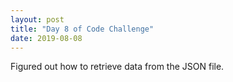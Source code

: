 ```yaml
---
layout: post
title: "Day 8 of Code Challenge"
date: 2019-08-08
---
```

Figured out how to retrieve data from the JSON file. 